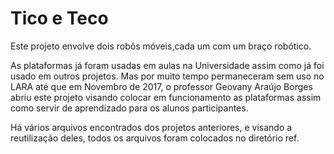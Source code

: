 # Tico e Teco

Este projeto envolve dois robôs móveis,cada um com um braço robótico.

As plataformas já foram usadas em aulas na Universidade assim como já foi usado em outros projetos. Mas por muito tempo permaneceram sem uso no LARA até que em Novembro de 2017, o professor Geovany Araújo Borges abriu este projeto visando colocar em funcionamento as plataformas assim como servir de aprendizado para os alunos participantes.

Há vários arquivos encontrados dos projetos anteriores, e visando a reutilização deles, todos os arquivos foram colocados no diretório ref.
